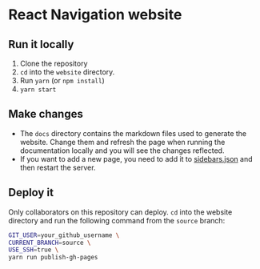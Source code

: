 # React Navigation website

## Run it locally

1. Clone the repository
2. `cd` into the `website` directory.
3. Run `yarn` (or `npm install`)
4. `yarn start`

## Make changes

* The `docs` directory contains the markdown files used to generate the website. Change them and refresh the page when running the documentation locally and you will see the changes reflected.
* If you want to add a new page, you need to add it to [sidebars.json](https://github.com/react-navigation/react-navigation.github.io/blob/source/website/sidebars.json) and then restart the server.

## Deploy it

Only collaborators on this repository can deploy. `cd` into the website directory and run the following command from the `source` branch:

```bash
GIT_USER=your_github_username \
CURRENT_BRANCH=source \
USE_SSH=true \
yarn run publish-gh-pages
```
